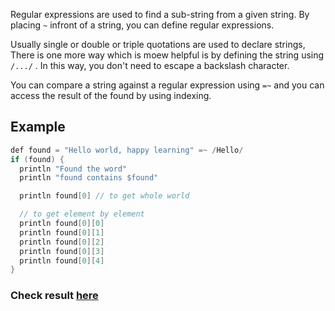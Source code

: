 Regular expressions are used to find a sub-string from a given string. By placing `~` infront of a string, you can define regular expressions. 

Usually single or double or triple quotations are used to declare strings, There is one more way which is moew helpful is by defining the string using `/.../` . In this way, you don't need to escape a backslash character.

You can compare a string against a regular expression using `=~` and  you can access the result of the found by using indexing. 

## Example

```java
def found = "Hello world, happy learning" =~ /Hello/
if (found) {
  println "Found the word" 
  println "found contains $found"

  println found[0] // to get whole world

  // to get element by element
  println found[0][0]
  println found[0][1]
  println found[0][2]
  println found[0][3]
  println found[0][4]
}
```

### Check result [here](https://onecompiler.com/groovy/3vn2vdadj)

